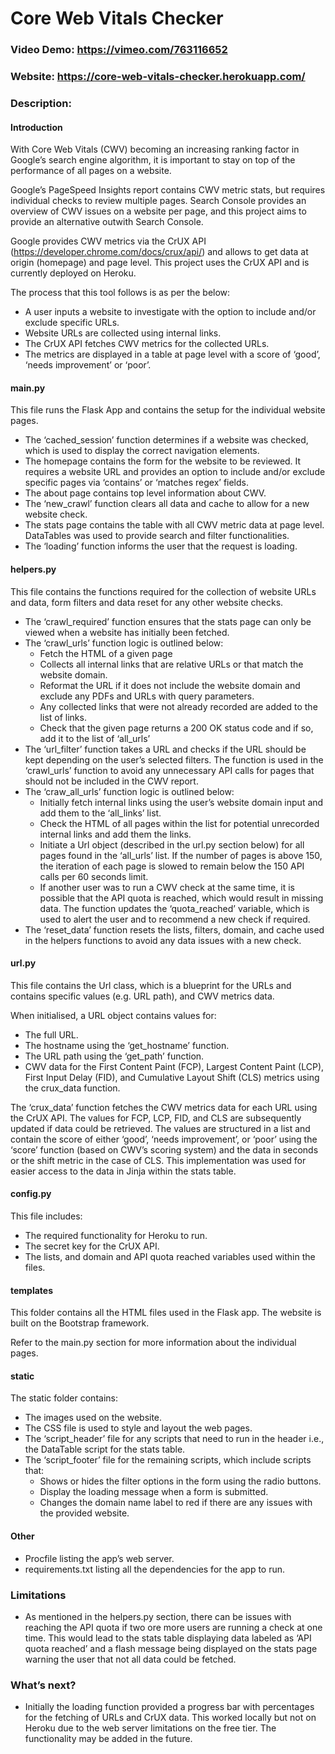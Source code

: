 # Core Web Vitals Checker

### Video Demo:  https://vimeo.com/763116652

### Website:  https://core-web-vitals-checker.herokuapp.com/

### Description:

#### Introduction

With Core Web Vitals (CWV) becoming an increasing ranking factor in Google’s search engine algorithm, it is important to stay on top of the performance of all pages on a website.

Google’s PageSpeed Insights report contains CWV metric stats, but requires individual checks to review multiple pages. Search Console provides an overview of CWV issues on a website per page, and this project aims to provide an alternative outwith Search Console.

Google provides CWV metrics via the CrUX API (https://developer.chrome.com/docs/crux/api/) and allows to get data at origin (homepage) and page level. This project uses the CrUX API and is currently deployed on Heroku.

The process that this tool follows is as per the below:

- A user inputs a website to investigate with the option to include and/or exclude specific URLs.
- Website URLs are collected using internal links.
- The CrUX API fetches CWV metrics for the collected URLs.
- The metrics are displayed in a table at page level with a score of ‘good’, ‘needs improvement’ or ‘poor’.

#### main.py
This file runs the Flask App and contains the setup for the individual website pages. 

- The ‘cached_session’ function determines if a website was checked, which is used to display the correct navigation elements.
- The homepage contains the form for the website to be reviewed. It requires a website URL and provides an option to include and/or exclude specific pages via ‘contains’ or ‘matches regex’ fields.
- The about page contains top level information about CWV.
- The ‘new_crawl’ function clears all data and cache to allow for a new website check.
- The stats page contains the table with all CWV metric data at page level. DataTables was used to provide search and filter functionalities.
- The ‘loading’ function informs the user that the request is loading.

#### helpers.py
This file contains the functions required for the collection of website URLs and data, form filters and data reset for any other website checks.

- The ‘crawl_required’ function ensures that the stats page can only be viewed when a website has initially been fetched.
- The ‘crawl_urls’ function logic is outlined below:
  - Fetch the HTML of a given page
  - Collects all internal links that are relative URLs or that match the website domain. 
  - Reformat the URL if it does not include the website domain and exclude any PDFs and URLs with query parameters.
  - Any collected links that were not already recorded are added to the list of links.
  - Check that the given page returns a 200 OK status code and if so, add it to the list of ‘all_urls’
- The ‘url_filter’ function takes a URL and checks if the URL should be kept depending on the user’s selected filters. The function is used in the ‘crawl_urls’ function to avoid any unnecessary API calls for pages that should not be included in the CWV report.
- The ‘craw_all_urls’ function logic is outlined below:
  - Initially fetch internal links using the user’s website domain input and add them to the ‘all_links’ list.
  - Check the HTML of all pages within the list for potential unrecorded internal links and add them the links.
  - Initiate a Url object (described in the url.py section below) for all pages found in the ‘all_urls’ list. If the number of pages is above 150, the iteration of each page is slowed to remain below the 150 API calls per 60 seconds limit.
  - If another user was to run a CWV check at the same time, it is possible that the API quota is reached, which would result in missing data. The function updates the ‘quota_reached’ variable, which is used to alert the user and to recommend a new check if required.
- The ‘reset_data’ function resets the lists, filters, domain, and cache used in the helpers functions to avoid any data issues with a new check.

#### url.py
This file contains the Url class, which is a blueprint for the URLs and contains specific values (e.g. URL path), and CWV metrics data.

When initialised, a URL object contains values for:
- The full URL.
- The hostname using the ‘get_hostname’ function.
- The URL path using the ‘get_path’ function.
- CWV data for the First Content Paint (FCP), Largest Content Paint (LCP), First Input Delay (FID), and Cumulative Layout Shift (CLS) metrics using the crux_data function.

The ‘crux_data’ function fetches the CWV metrics data for each URL using the CrUX API. The values for FCP, LCP, FID, and CLS are subsequently updated if data could be retrieved. The values are structured in a list and contain the score of either ‘good’, ‘needs improvement’, or ‘poor’ using the ‘score’ function (based on CWV’s scoring system) and the data in seconds or the shift metric in the case of CLS. This implementation was used for easier access to the data in Jinja within the stats table.

#### config.py
This file includes:
- The required functionality for Heroku to run.
- The secret key for the CrUX API.
- The lists, and domain and API quota reached variables used within the files.

#### templates
This folder contains all the HTML files used in the Flask app. The website is built on the Bootstrap framework. 

Refer to the main.py section for more information about the individual pages.

#### static
The static folder contains:
- The images used on the website.
- The CSS file is used to style and layout the web pages.
- The ‘script_header’ file for any scripts that need to run in the header i.e., the DataTable script for the stats table.
- The ‘script_footer’ file for the remaining scripts, which include scripts that:
  - Shows or hides the filter options in the form using the radio buttons.
  - Display the loading message when a form is submitted.
  - Changes the domain name label to red if there are any issues with the provided website.

#### Other
- Procfile listing the app’s web server.
- requirements.txt listing all the dependencies for the app to run.

### Limitations
- As mentioned in the helpers.py section, there can be issues with reaching the API quota if two ore more users are running a check at one time. This would lead to the stats table displaying data labeled as ‘API quota reached’ and a flash message being displayed on the stats page warning the user that not all data could be fetched.

### What’s next?
- Initially the loading function provided a progress bar with percentages for the fetching of URLs and CrUX data. This worked locally but not on Heroku due to the web server limitations on the free tier. The functionality may be added in the future.
